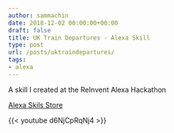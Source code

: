 ```yaml
---
author: sammachin
date: 2018-12-02 00:00:00+00:00
draft: false
title: UK Train Departures - Alexa Skill
type: post
url: /posts/uktraindepartures/
tags:
- alexa
---
```


A skill I created at the ReInvent Alexa Hackathon

[Alexa Skils Store](https://www.amazon.co.uk/Sam-Machin-UK-Train-Departures/dp/B07L5CQ9N7)

{{< youtube d6NjCpRqNj4 >}}

